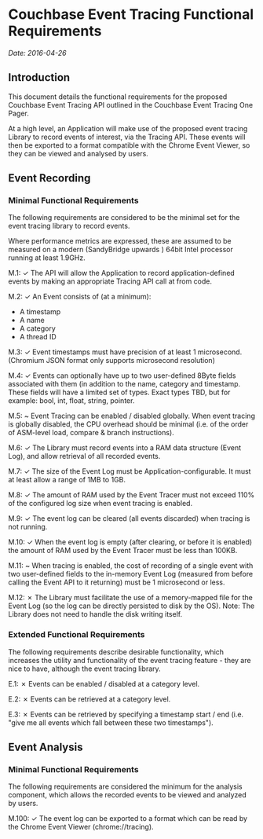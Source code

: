 # Couchbase Event Tracing Functional Requirements

*Date: 2016-04-26*

## Introduction
This document details the functional requirements for the proposed Couchbase
Event Tracing API outlined in the Couchbase Event Tracing One Pager.

At a high level, an Application will make use of the proposed event tracing
Library to record events of interest, via the Tracing API. These events will
then be exported to a format compatible with the Chrome Event Viewer, so they
can be viewed and analysed by users.

## Event Recording
### Minimal Functional Requirements
The following requirements are considered to be the minimal set for the event
tracing library to record events.

Where performance metrics are expressed, these are assumed to be measured on a
modern (SandyBridge upwards ) 64bit Intel processor running at least 1.9GHz.

M.1: ✓ The API will allow the Application to record application-defined events
       by making an appropriate Tracing API call at from code.

M.2: ✓ An Event consists of (at a minimum):
- A timestamp
- A name
- A category
- A thread ID

M.3: ✓ Event timestamps must have precision of at least 1 microsecond. (Chromium
       JSON format only supports microsecond resolution)

M.4: ✓ Events can optionally have up to two user-defined 8Byte fields associated
       with them (in addition to the name, category and timestamp. These fields
       will have a limited set of types. Exact types TBD, but for example: bool,
       int, float, string, pointer.

M.5: ~ Event Tracing can be enabled / disabled globally. When event tracing is
       globally disabled, the CPU overhead should be minimal (i.e. of the order
       of ASM-level load, compare & branch instructions).

M.6: ✓ The Library must record events into a RAM data structure (Event Log), and
       allow retrieval of all recorded events.

M.7: ✓ The size of the Event Log must be Application-configurable. It must at
       least allow a range of 1MB to 1GB.

M.8: ✓ The amount of RAM used by the Event Tracer must not exceed 110% of the
       configured log size when event tracing is enabled.

M.9: ✓ The event log can be cleared (all events discarded) when tracing is not
       running.

M.10: ✓ When the event log is empty (after clearing, or before it is enabled)
        the amount of RAM used by the Event Tracer must be less than 100KB.

M.11: ~ When tracing is enabled, the cost of recording of a single event with
two user-defined fields to the in-memory Event Log (measured from before calling
the Event API to it returning) must be 1 microsecond or less.

M.12: ✗ The Library must facilitate the use of a memory-mapped file for the
Event Log (so the log can be directly persisted to disk by the OS). Note: The
Library does not need to handle the disk writing itself.

### Extended Functional Requirements
The following requirements describe desirable functionality, which increases the
utility and functionality of the event tracing feature - they are nice to have,
although the event tracing library.

E.1: ✗ Events can be enabled / disabled at a category level.

E.2: ✗ Events can be retrieved at a category level.

E.3: ✗ Events can be retrieved by specifying a timestamp start / end (i.e.
       "give me all events which fall between these two timestamps").

## Event Analysis
### Minimal Functional Requirements
The following requirements are considered the minimum for the analysis
component, which allows the recorded events to be viewed and analyzed by users.

M.100: ✓ The event log can be exported to a format which can be read by the
         Chrome Event Viewer (chrome://tracing).
